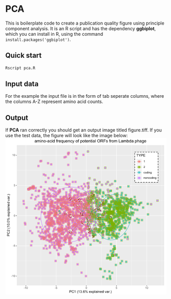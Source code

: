 # PCA
This is boilerplate code to create a publication quality figure using principle component analysis.  It is an R script and has the dependency **ggbiplot**, which you can install in R, using the command `install.packages('ggbiplot')`.

## Quick start
```sh
Rscript pca.R
```

## Input data    
For the example the input file is in the form of tab seperate columns, where the columns A-Z represent amino acid counts.

## Output
If **PCA** ran correctly you should get an output image titled figure.tiff.  If you use the test data, the figure will
look like the image below:
![](https://github.com/deprekate/pca/blob/master/figure.png)

